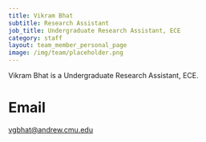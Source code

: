 ```yaml
---
title: Vikram Bhat
subtitle: Research Assistant
job_title: Undergraduate Research Assistant, ECE
category: staff
layout: team_member_personal_page
image: /img/team/placeholder.png
---
```


Vikram Bhat is a Undergraduate Research Assistant, ECE.

# Email #
vgbhat@andrew.cmu.edu
